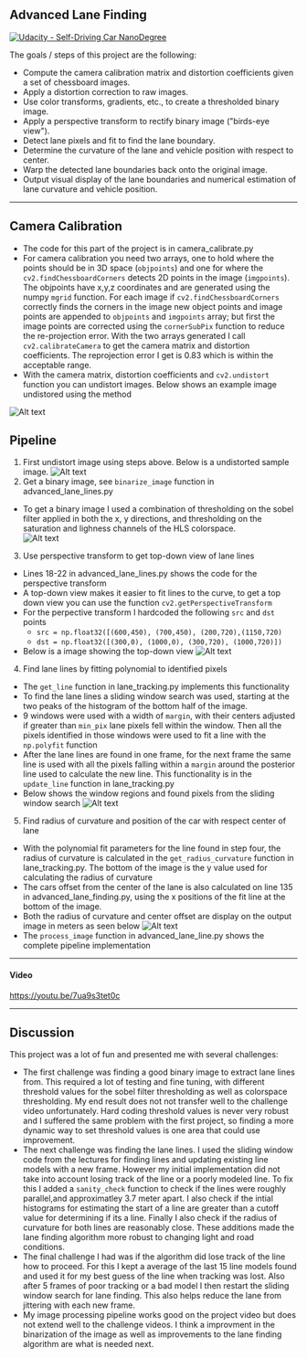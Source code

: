 ## Advanced Lane Finding
[![Udacity - Self-Driving Car NanoDegree](https://s3.amazonaws.com/udacity-sdc/github/shield-carnd.svg)](http://www.udacity.com/drive)

The goals / steps of this project are the following:

* Compute the camera calibration matrix and distortion coefficients given a set of chessboard images.
* Apply a distortion correction to raw images.
* Use color transforms, gradients, etc., to create a thresholded binary image.
* Apply a perspective transform to rectify binary image ("birds-eye view").
* Detect lane pixels and fit to find the lane boundary.
* Determine the curvature of the lane and vehicle position with respect to center.
* Warp the detected lane boundaries back onto the original image.
* Output visual display of the lane boundaries and numerical estimation of lane curvature and vehicle position.

---

## Camera Calibration
* The code for this part of the project is in camera_calibrate.py
* For camera calibration you need two arrays, one to hold where the points should be in 3D space (`objpoints`) and one for where the `cv2.findChessboardCorners` detects 2D points in the image (`imgpoints`). The objpoints have x,y,z coordinates and are generated using the numpy `mgrid` function. For each image if `cv2.findChessboardCorners` correctly finds the corners in the image new object points and image points are appended to `objpoints` and `imgpoints` array; but first the image points are corrected using the `cornerSubPix` function to reduce the re-projection error. With the two arrays generated I call `cv2.calibrateCamera` to get the camera matrix and distortion coefficients. The reprojection error I get is 0.83 which is within the acceptable range. 
* With the camera matrix, distortion coefficients and `cv2.undistort` function  you can undistort images. Below shows an example image undistored using the method 

![Alt text](https://github.com/scheideman/CarND-Advanced-Lane-Lines/blob/master/output_images/calibration1.jpg?raw=true "Calibration Image")


## Pipeline
1. First undistort image using steps above. Below is a undistorted sample image.
![Alt text](https://github.com/scheideman/CarND-Advanced-Lane-Lines/blob/master/output_images/straight_lines1.jpg?raw=true "Undistored image")
2. Get a binary image, see `binarize_image` function in advanced_lane_lines.py
 * To get a binary image I used a combination of thresholding on the sobel filter applied in both the x, y directions, and      thresholding on the saturation and lighness channels of the HLS colorspace.  
![Alt text](https://github.com/scheideman/CarND-Advanced-Lane-Lines/blob/master/output_images/binary_test1.jpg?raw=true "Binary image")
3. Use perspective transform to get top-down view of lane lines
 * Lines 18-22 in advanced_lane_lines.py shows the code for the perspective transform
 * A top-down view makes it easier to fit lines to the curve, to get a top down view you can use the function `cv2.getPerspectiveTransform`
 * For the perpective transform I hardcoded the following `src` and `dst` points
   * `src = np.float32([(600,450), (700,450), (200,720),(1150,720)`
    * `dst = np.float32([(300,0), (1000,0), (300,720), (1000,720)])`
 * Below is a image showing the top-down view
![Alt text](https://github.com/scheideman/CarND-Advanced-Lane-Lines/blob/master/output_images/topdown_straight_lines2.jpg?raw=true "Topdown image")
 
4. Find lane lines by fitting polynomial to identified pixels
 * The `get_line` function in lane_tracking.py implements this functionality
 * To find the lane lines a sliding window search was used, starting at the two peaks of the histogram of the bottom half of   the image.
 * 9 windows were used with a width of `margin`, with their centers adjusted if greater than `min_pix` lane pixels fell within the window. Then all the pixels identified in those windows were used to fit a line with the `np.polyfit` function
 * After the lane lines are found in one frame, for the next frame the same line is used with all the pixels falling within a `margin` around the posterior line used to calculate the new line. This functionality is in the `update_line` function in lane_tracking.py
 * Below shows the window regions and found pixels from the sliding window search
![Alt text](https://github.com/scheideman/CarND-Advanced-Lane-Lines/blob/master/output_images/lane_line2_4185.39704572.jpg?raw=true "sliding window image")
5. Find radius of curvature and position of the car with respect center of lane
 * With the polynomial fit parameters for the line found in step four, the radius of curvature is calculated in the `get_radius_curvature` function in lane_tracking.py. The bottom of the image is the y value used for calculating the radius of curvature 
 * The cars offset from the center of the lane is also calculated on line 135 in advanced_lane_finding.py, using the x positions of the fit line at the bottom of the image.
 * Both the radius of curvature and center offset are display on the output image in meters as seen below 
![Alt text](https://github.com/scheideman/CarND-Advanced-Lane-Lines/blob/master/output_images/result_straight_lines2.jpg?raw=true "radcurve image")
* The `process_image` function in advanced_lane_line.py shows the complete pipeline implementation

---
#### Video
https://youtu.be/7ua9s3tet0c

---

## Discussion
This project was a lot of fun and presented me with several challenges:
* The first challenge was finding a good binary image to extract lane lines from. This required a lot of testing and fine tuning, with different threshold values for the sobel filter thresholding as well as colorspace thresholding. My end result does not not transfer well to the challenge video unfortunately. Hard coding threshold values is never very robust and I suffered the same problem with the first project, so finding a more dynamic way to set threshold values is one area that could use improvement.
* The next challenge was finding the lane lines. I used the sliding window code from the lectures for finding lines and updating existing line models with a new frame. However my initial implementation did not take into account losing track of the line or a poorly modeled line. To fix this I added a `sanity_check` function to check if the lines were roughly parallel,and approximatley 3.7 meter apart. I also check if the intial histograms for estimating the start of a line are greater than a cutoff value for determining if its a line. Finally I also check if the radius of curvature for both lines are reasonably close. These additions made the lane finding algorithm more robust to changing light and road conditions.
* The final challenge I had was if the algorithm did lose track of the line how to proceed. For this I kept a average of the last 15 line models found and used it for my best guess of the line when tracking was lost. Also after 5 frames of poor tracking or a bad model I then restart the sliding window search for lane finding. This also helps reduce the lane from jittering with each new frame.
* My image processing pipeline works good on the project video but does not extend well to the challenge videos. I think a improvment in the binarization of the image as well as improvements to the lane finding algorithm are what is needed next.
